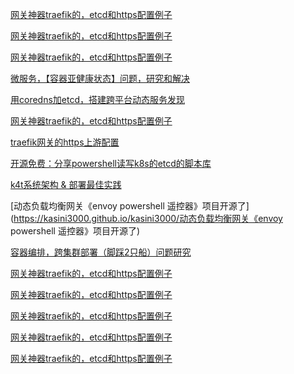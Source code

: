 ﻿---
layout: default
permalink: /kasini3000/
---

[网关神器traefik的，etcd和https配置例子](https://kasini3000.github.io/kasini3000/网关神器traefik的，etcd和https配置例子)

[网关神器traefik的，etcd和https配置例子](https://kasini3000.github.io/kasini3000/网关神器traefik的，etcd和https配置例子)

[网关神器traefik的，etcd和https配置例子](https://kasini3000.github.io/kasini3000/网关神器traefik的，etcd和https配置例子)

[微服务，【容器亚健康状态】问题，研究和解决](https://kasini3000.github.io/kasini3000/微服务，【容器亚健康状态】问题，研究和解决)

[用coredns加etcd，搭建跨平台动态服务发现](https://kasini3000.github.io/kasini3000/%E7%94%A8coredns%E5%8A%A0etcd%EF%BC%8C%E6%90%AD%E5%BB%BA%E8%B7%A8%E5%B9%B3%E5%8F%B0%E5%8A%A8%E6%80%81%E6%9C%8D%E5%8A%A1%E5%8F%91%E7%8E%B0)

[网关神器traefik的，etcd和https配置例子](https://kasini3000.github.io/kasini3000/网关神器traefik的，etcd和https配置例子)

[traefik网关的https上游配置](https://kasini3000.github.io/kasini3000/traefik网关的https上游配置)

[开源免费：分享powershell读写k8s的etcd的脚本库](https://kasini3000.github.io/kasini3000/开源免费：分享powershell读写k8s的etcd的脚本库)

[k4t系统架构 & 部署最佳实践](https://kasini3000.github.io/kasini3000/k4t%E7%B3%BB%E7%BB%9F%E6%9E%B6%E6%9E%84%20&%20%E9%83%A8%E7%BD%B2%E6%9C%80%E4%BD%B3%E5%AE%9E%E8%B7%B5)

[动态负载均衡网关《envoy powershell 遥控器》项目开源了](https://kasini3000.github.io/kasini3000/动态负载均衡网关《envoy powershell 遥控器》项目开源了)

[容器编排，跨集群部署（脚踩2只船）问题研究](https://kasini3000.github.io/kasini3000/容器编排，跨集群部署（脚踩2只船）问题研究)



[网关神器traefik的，etcd和https配置例子](https://kasini3000.github.io/kasini3000/网关神器traefik的，etcd和https配置例子)

[网关神器traefik的，etcd和https配置例子](https://kasini3000.github.io/kasini3000/网关神器traefik的，etcd和https配置例子)

[网关神器traefik的，etcd和https配置例子](https://kasini3000.github.io/kasini3000/网关神器traefik的，etcd和https配置例子)

[网关神器traefik的，etcd和https配置例子](https://kasini3000.github.io/kasini3000/网关神器traefik的，etcd和https配置例子)

[网关神器traefik的，etcd和https配置例子](https://kasini3000.github.io/kasini3000/网关神器traefik的，etcd和https配置例子)


